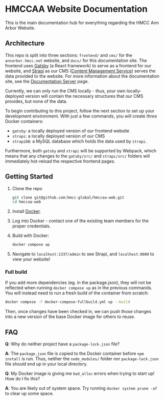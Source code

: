 # HMCCAA Website Documentation

This is the main documentation hub for everything regarding the HMCC Ann Arbor Website.

## Architecture

This repo is split into three sections: `frontend/` and `cms/` for the `annarbor.hmcc.net` website, and `docs/` for this documentation site. The frontend uses [Gatsby](https://www.gatsbyjs.com/) (a React framework) to serve as a frontend for our website, and [Strapi](https://strapi.io/) as our CMS ([Content Management Service](https://kinsta.com/knowledgebase/content-management-system/)) serves the data provided to the website. For more information about the documentation site, see the [Documentation Server](./docs.md) page.

Currently, we can only run the CMS locally - thus, your own locally-deployed version will contain the necessary structures that our CMS provides, but none of the data.

To begin contributing to this project, follow the next section to set up your development environment. With just a few commands, you will create *three* Docker containers:

- `gatsby`: a locally deployed version of our frontend website
- `strapi`: a locally deployed version of our CMS
- `strapiDB`: a MySQL database which holds the data used by `strapi`.

Furthermore, both `gatsby` and `strapi` will be supported by Webpack, which means that any changes to the `gatsby/src/` and `strapi/src/` folders will immediately hot-reload the respective frontend pages.

## Getting Started

1. Clone the repo

    ```sh
    git clone git@github.com:hmcc-global/hmccaa-web.git
    cd hmccaa-web
    ```

2. Install [Docker](https://docs.docker.com/get-docker/).

3. Log into Docker - contact one of the existing team members for the proper credentials.

4. Build with Docker:

    ```sh
    docker compose up
    ```

5. Navigate to `localhost:1337/admin` to see Strapi, and `localhost:8000` to view your website!

### Full build

If you add more dependencies (eg. in the package.json), they will not be reflected when running `docker compose up` as in the previous commands. You will instead need to run a fresh build of the container from scratch:

```sh
docker compose -f docker-compose-fullbuild.yml up --build
```

Then, once changes have been checked in, we can push those changes into a new version of the base Docker image for others to reuse.

## FAQ

**Q**: Why do neither project have a `package-lock.json` file?

**A**: The `package.json` file is copied to the Docker container before `npm install` is run. Thus, neither the `node_modules/` folder nor `package-lock.json` file should end up in your local directory.

**Q**: My Docker image is giving me `bad_alloc` errors when trying to start up! How do I fix this?

**A**: You are likely out of system space. Try running `docker system prune -af` to clear up some space.
